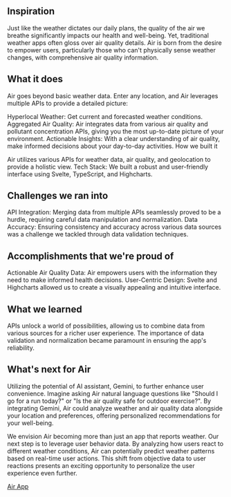 ## Inspiration
Just like the weather dictates our daily plans, the quality of the air we breathe significantly impacts our health and well-being. Yet, traditional weather apps often gloss over air quality details. Air is born from the desire to empower users, particularly those who can't physically sense weather changes, with comprehensive air quality information.

## What it does
Air goes beyond basic weather data. Enter any location, and Air leverages multiple APIs to provide a detailed picture:

Hyperlocal Weather: Get current and forecasted weather conditions. Aggregated Air Quality: Air integrates data from various air quality and pollutant concentration APIs, giving you the most up-to-date picture of your environment. Actionable Insights: With a clear understanding of air quality, make informed decisions about your day-to-day activities. How we built it

Air utilizes various APIs for weather data, air quality, and geolocation to provide a holistic view. Tech Stack: We built a robust and user-friendly interface using Svelte, TypeScript, and Highcharts.

## Challenges we ran into
API Integration: Merging data from multiple APIs seamlessly proved to be a hurdle, requiring careful data manipulation and normalization. Data Accuracy: Ensuring consistency and accuracy across various data sources was a challenge we tackled through data validation techniques.

## Accomplishments that we're proud of
Actionable Air Quality Data: Air empowers users with the information they need to make informed health decisions. User-Centric Design: Svelte and Highcharts allowed us to create a visually appealing and intuitive interface.

## What we learned
APIs unlock a world of possibilities, allowing us to combine data from various sources for a richer user experience. The importance of data validation and normalization became paramount in ensuring the app's reliability.

## What's next for Air
Utilizing the potential of AI assistant, Gemini, to further enhance user convenience. Imagine asking Air natural language questions like "Should I go for a run today?" or "Is the air quality safe for outdoor exercise?". By integrating Gemini, Air could analyze weather and air quality data alongside your location and preferences, offering personalized recommendations for your well-being.

We envision Air becoming more than just an app that reports weather. Our next step is to leverage user behavior data. By analyzing how users react to different weather conditions, Air can potentially predict weather patterns based on real-time user actions. This shift from objective data to user reactions presents an exciting opportunity to personalize the user experience even further.

[Air App](http://appofweather.vercel.app/)
